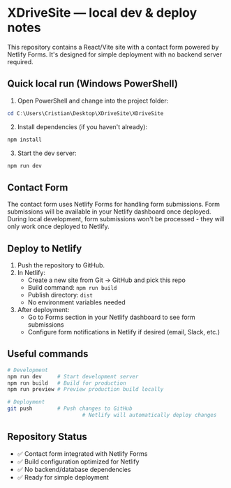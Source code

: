 # XDriveSite — local dev & deploy notes

This repository contains a React/Vite site with a contact form powered by Netlify Forms. It's designed for simple deployment with no backend server required.

## Quick local run (Windows PowerShell)
1. Open PowerShell and change into the project folder:

```powershell
cd C:\Users\Cristian\Desktop\XDriveSite\XDriveSite
```

2. Install dependencies (if you haven't already):

```powershell
npm install
```

3. Start the dev server:

```powershell
npm run dev
```

## Contact Form
The contact form uses Netlify Forms for handling form submissions. Form submissions will be available in your Netlify dashboard once deployed. During local development, form submissions won't be processed - they will only work once deployed to Netlify.

## Deploy to Netlify
1. Push the repository to GitHub.
2. In Netlify:
   - Create a new site from Git -> GitHub and pick this repo
   - Build command: `npm run build`
   - Publish directory: `dist`
   - No environment variables needed
3. After deployment:
   - Go to Forms section in your Netlify dashboard to see form submissions
   - Configure form notifications in Netlify if desired (email, Slack, etc.)

## Useful commands

```bash
# Development
npm run dev     # Start development server
npm run build   # Build for production
npm run preview # Preview production build locally

# Deployment
git push        # Push changes to GitHub
                        # Netlify will automatically deploy changes
```

## Repository Status
- ✅ Contact form integrated with Netlify Forms
- ✅ Build configuration optimized for Netlify
- ✅ No backend/database dependencies
- ✅ Ready for simple deployment
